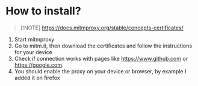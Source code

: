 # How to install?

> [!NOTE] https://docs.mitmproxy.org/stable/concepts-certificates/

1. Start mitmproxy
2. Go to mitm.it, then download the certificates and follow the instructions for your device
3. Check if connection works with pages like https://www.github.com or https://google.com.
4. You should enable the proxy on your device or browser, by example I added it on firefox
